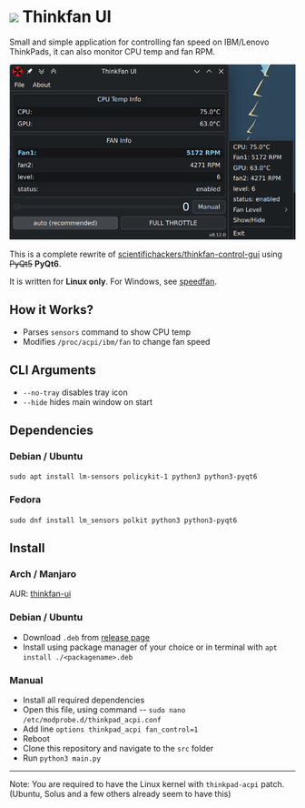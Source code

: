 # ![](images/thinkfan-icon.png) Thinkfan UI

Small and simple application for controlling fan speed on IBM/Lenovo ThinkPads,
it can also monitor CPU temp and fan RPM.

![Screenshot](images/screenshot_PyQt6.png)

This is a complete rewrite of [scientifichackers/thinkfan-control-gui](https://github.com/scientifichackers/thinkfan-control-gui) using ~~PyQt5~~ **PyQt6**.

It is written for **Linux only**. For Windows, see [speedfan](http://www.almico.com/speedfan.php).

## How it Works?

- Parses `sensors` command to show CPU temp
- Modifies `/proc/acpi/ibm/fan` to change fan speed

## CLI Arguments

- `--no-tray` disables tray icon
- `--hide` hides main window on start

## Dependencies

### Debian / Ubuntu
`sudo apt install lm-sensors policykit-1 python3 python3-pyqt6`

### Fedora
`sudo dnf install lm_sensors polkit python3 python3-pyqt6`

## Install

### Arch / Manjaro

AUR: [thinkfan-ui](https://aur.archlinux.org/packages/thinkfan-ui/)

### Debian / Ubuntu

- Download `.deb` from [release page](https://github.com/zocker-160/thinkfan-ui/releases)
- Install using package manager of your choice or in terminal with `apt install ./<packagename>.deb`

### Manual

- Install all required dependencies
- Open this file, using command -- `sudo nano /etc/modprobe.d/thinkpad_acpi.conf`
- Add line `options thinkpad_acpi fan_control=1`
- Reboot
- Clone this repository and navigate to the `src` folder
- Run `python3 main.py`

---

Note: You are required to have the Linux kernel with `thinkpad-acpi` patch. (Ubuntu, Solus and a few others already seem to have this)

